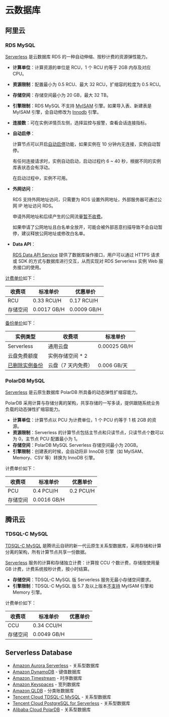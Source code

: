 # 云数据库

## 阿里云

### RDS MySQL

[Serverless](https://help.aliyun.com/zh/rds/apsaradb-rds-for-mysql/rds-mysql-serverless) 是云数据库 RDS 的一种自动伸缩、按秒计费的资源弹性能力。

- **计算单位**：计算资源的单位是 RCU，1 个 RCU 约等于 2GB 内存及对应 CPU。

- **资源限制**：配置最小为 0.5 RCU、最大 32 RCU，扩缩容的粒度为 0.5 RCU。

- **存储空间**：存储空间最小为 20 GB，最大 32 TB。

- **引擎限制**：RDS MySQL 不支持 [MyISAM](https://help.aliyun.com/zh/rds/apsaradb-rds-for-mysql/why-does-apsaradb-rds-for-mysql-not-support-the-myisam-storage-engine) 引擎。如果导入表、新建表是 MyISAM 引擎，会自动修改为 [Innodb](https://help.aliyun.com/zh/rds/apsaradb-rds-for-mysql/the-myisam-engine-is-disabled-for-apsaradb-rds-for-mysql-instances-by-default) 引擎。

- **连接数**：可在实例详情页左侧，选择监控与报警，查看会话连接指标。

- **自动启停**：

  计算节点可以开启[自动启停](https://help.aliyun.com/zh/rds/apsaradb-rds-for-mysql/rds-mysql-serverless#d3f0d44127cfy)功能，如果实例在 10 分钟内无连接，实例自动暂停。

  有任何连接请求时，实例自动启动，启动过程约 6 ~ 40 秒，根据不同的实例库表状态会有浮动。

  在启动过程中，实例不可用。

- **外网访问**：

  RDS 支持外网地址访问，只需要为 RDS 设置外网地址，外部服务器可通过公网 IP 地址访问 RDS。

  申请外网地址和后续产生的公网流量[暂不收费](https://help.aliyun.com/zh/rds/apsaradb-rds-for-mysql/how-to-access-alibaba-cloud-rds-from-external-servers)。
  
  如果申请了公网地址且白名单全放开，可能会被外部恶意扫描导致不会自动暂停，建议释放公网地址或修改白名单。
  
- **Data API**：

  [RDS Data API Service](https://help.aliyun.com/zh/rds/apsaradb-rds-for-mysql/introduction-to-data-api-features) 提供了数据库操作接口，用户可以通过 HTTPS 请求或 SDK 的方式与数据库进行交互，从而实现对 RDS Serverless 实例 Web 服务接口的使用。

[计费单价](https://help.aliyun.com/zh/rds/apsaradb-rds-for-mysql/rds-mysql-serverless#57d9ce6007dl4)如下：

| 收费项   | 标准单价    | 优惠单价    |
| -------- | ----------- | ----------- |
| RCU      | 0.33 RCU/H  | 0.17 RCU/H  |
| 存储空间 | 0.0017 GB/H | 0.0009 GB/H |

[备份单价](https://help.aliyun.com/zh/rds/apsaradb-rds-for-mysql/billable-items-and-pricing-for-the-backup-storage-of-an-apsaradb-rds-for-mysql-instance)如下：

| 实例类型                                                     | 收费项             | 标准单价     |
| ------------------------------------------------------------ | ------------------ | ------------ |
| Serverless                                                   | 通用云盘           | 0.00025 GB/H |
| 云盘免费额度                                                 | 实例存储空间 * 2   |              |
| [已删除实例备份](https://help.aliyun.com/zh/rds/apsaradb-rds-for-mysql/manage-the-backup-files-of-a-deleted-rds-instance) | 云盘（7 天内免费） | 0.006 GB/天  |

### PolarDB MySQL

[Serverless](https://help.aliyun.com/zh/polardb/polardb-for-mysql/user-guide/serverless/) 是云原生数据库 PolarDB 所具备的动态弹性扩缩容能力。

PolarDB 采用计算与存储分离的架构，共享存储的一写多读，提供跟随系统业务负载的动态弹性扩缩容能力。

- **计算单位**：计算节点以 PCU 为计费单位，1 个 PCU 约等于 1 核 2GB 的资源。
- **资源限制**：Serverless 的计算节点包括主节点和只读节点，只读节点个数可以为 0，主节点 PCU 配置最小为 1。
- **存储空间**：PolarDB MySQL Serverless 存储空间最小为 20GB。
- **引擎限制**：创建表的时候，会自动将非 InnoDB 引擎（如 MyISAM、Memory、CSV 等）转换为 InnoDB 引擎。

计费单价如下：

| 收费项   | 标准单价    | 优惠单价  |
| -------- | ----------- | --------- |
| PCU      | 0.4 PCU/H   | 0.2 PCU/H |
| 存储空间 | 0.0016 GB/H |           |

## 腾讯云

### TDSQL-C MySQL

[TDSQL-C MySQL](https://cloud.tencent.com/document/product/1003/30488) 是腾讯云自研的新一代云原生关系型数据库，采用存储和计算分离的架构，所有计算节点共享一份数据。

[Serverless](https://cloud.tencent.com/document/product/1003/50853) 服务的计算和存储独立计费：计算按 CCU 个数计费，存储按使用量 GB 计费，计费系统按秒计费，按小时结算。

- **存储空间**：TDSQL-C MySQL 版 Serverless 服务无最小存储空间要求。
- **引擎限制**：TDSQL-C MySQL 版 5.7 及以上版本[不支持](https://cloud.tencent.com/document/product/1003/102545#.E6.B3.A8.E6.84.8F.E4.BA.8B.E9.A1.B92) MyISAM 引擎和 Memory 引擎。

计费单价如下：

| 收费项   | 标准单价    | 优惠单价 |
| -------- | ----------- | -------- |
| CCU      | 0.34 CCU/H  |          |
| 存储空间 | 0.0049 GB/H |          |

## Serverless Database

- [Amazon Aurora Serverless](https://aws.amazon.com/cn/rds/aurora/serverless/) - 关系型数据库
- [Amazon DynamoDB](https://aws.amazon.com/cn/dynamodb/) - 键值数据库
- [Amazon Timestream](https://aws.amazon.com/cn/timestream/) - 时序数据库
- [Amazon Keyspaces](https://aws.amazon.com/cn/keyspaces/) - 宽列数据库
- [Amazon QLDB](https://aws.amazon.com/cn/qldb/) - 分类账数据库
- [Tencent Cloud TDSQL-C MySQL](https://cloud.tencent.com/document/product/1003/50853) - 关系型数据库
- [Tencent Cloud PostgreSQL for Serverless](https://cloud.tencent.com/document/product/409/42844) - 关系型数据库
- [Alibaba Cloud PolarDB](https://www.aliyun.com/product/polardb) - 关系型数据库

